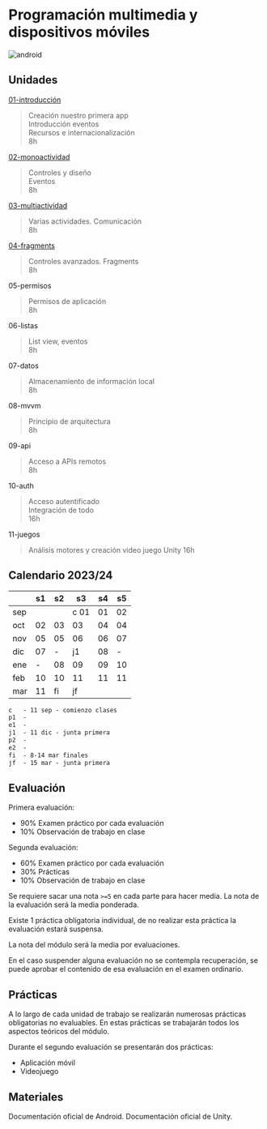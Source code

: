 # Programación multimedia y dispositivos móviles

![android](AndroidStudio.jpg)

## Unidades

[01-introducción](01-introducción/)

> Creación nuestro primera app<br>
> Introducción eventos<br>
> Recursos e internacionalización<br>
> 8h

[02-monoactividad](02-monoactividad/)

> Controles y diseño<br>
> Eventos<br>
> 8h

[03-multiactividad](03-multiactividad/)

> Varias actividades. Comunicación<br>
> 8h

[04-fragments](04-fragments/)

> Controles avanzados. Fragments<br>
> 8h

05-permisos

> Permisos de aplicación<br>
> 8h

06-listas

> List view, eventos<br>
> 8h

07-datos

> Almacenamiento de información local<br>
> 8h

08-mvvm

> Principio de arquitectura<br>
> 8h

09-api

> Acceso a APIs remotos<br>
> 8h

10-auth

> Acceso autentificado<br>
> Integración de todo<br>
> 16h

11-juegos

> Análisis motores y creación video juego
> Unity
> 16h


## Calendario 2023/24

|     	| s1 	| s2 	| s3 	| s4 	| s5 	|
|-----	|----	|----	|----	|----	|----	|
| sep 	|    	|    	| c 01 	| 01   	| 02   	|
| oct 	| 02   	| 03   	| 03   	| 04   	| 04   	|
| nov 	| 05   	| 05   	| 06   	| 06   	| 07   	|
| dic 	| 07   	|   - 	| j1  	| 08   	|   - 	|
| ene 	|   - 	| 08  	| 09   	| 09   	| 10   	|
| feb 	| 10   	| 10  	| 11   	| 11   	| 11   	|
| mar 	| 11   	| fi  	| jf 	|    	|    	|

```txt
c   - 11 sep - comienzo clases
p1  - 
e1  - 
j1  - 11 dic - junta primera
p2  - 
e2  - 
fi  - 8-14 mar finales
jf  - 15 mar - junta primera
```

## Evaluación

Primera evaluación:

- 90% Examen práctico por cada evaluación 
- 10% Observación de trabajo en clase

Segunda evaluación:

- 60% Examen práctico por cada evaluación 
- 30% Prácticas
- 10% Observación de trabajo en clase

Se requiere sacar una nota ```>=5``` en cada parte para hacer media. La nota de la evaluación será la media ponderada.

Existe 1 práctica obligatoria individual, de no realizar esta práctica la evaluación estará suspensa.

La nota del módulo será la media por evaluaciones.

En el caso suspender alguna evaluación no se contempla recuperación, se puede aprobar el contenido de esa evaluación en el examen ordinario.


## Prácticas

A lo largo de cada unidad de trabajo se realizarán numerosas prácticas obligatorias no evaluables. En estas prácticas se trabajarán todos los aspectos teóricos del módulo.

Durante el segundo evaluación se presentarán dos prácticas:
- Aplicación móvil
- Videojuego

## Materiales

Documentación oficial de Android.
Documentación oficial de Unity.